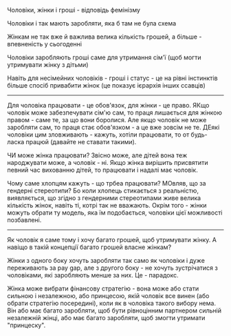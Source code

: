Чоловіки, жінки і гроші - відповідь фемінізму

Чоловіки і так мають заробляти, яка б там не була схема

Жінкам не так вже й важлива велика кількість грошей, а більше - впевненість у сьогоденні

Чоловіки заробляють гроші саме для утримання сім'ї (щоб могти утримувати жінку з дітьми)

Навіть для несімейних чоловіків - гроші і статус - це на рівні інстинктів більше спосіб привабити жінок (це показує ієрархія інших ссавців)



---

Для чоловіка працювати - це обов'язок, для жінки - це право.
ЯКщо чоловік може забезпечувати сім'ю сам, то праця лишається для жінкою правом - саме те, за що вони боролися.
Але якщо чоловік не може заробляти сам, то праця стає обов'язком - а це вже зовсім не те.
ДЕякі чоловіки цим зловживають - кажуть, хотіли працювати, то от будь-ласка працюй (давайте не ставати такими).

ЧИ може жінка працювати? Звісно може, але дітей вона теж народжувати може, а чоловік - ні.
Якщо жінка вирішить присвятити певний час вихованню дітей, то працювати і надалі має чоловік.

Чому саме хлопцям кажуть - що трбеа працювати? МОвляв, що за гендерні стереотипи?
Бо коли хлопець стикається з реальністю, виявляється, що згідно з гендерними стереотипами живе велика кількість жінок, навіть ті, котрі так не вважають.
Окрім того - жінки можуть обрати ту модель, яка їм подобається, чоловіки цієї можливості позбавлені.


---------------

Як чоловік я саме тому і хочу багато грошей, щоб утримувати жінку. А навіщо в такій концепції багато грошей власне жінкам?

Жінки з одного боку хочуть заробляти так само як чоловіки і дуже переживають за pay gap, але з другого боку - не хочуть зустрічатися з чоловіками, які заробляють менше за них. Це - парадокс.

Жінка може вибрати фінансову стратегію - вона може або стати сильною і незалежною, або принцесою, якій чоловік все винен (або обрати стратегію посередині), коли як в чоловіка такого вибору нема. Він або має багато заробляти, щоб бути рівноцінним партнером сильній незалежній жінці, або має багато заробляти, щоб змогти утримати "принцеску". 
